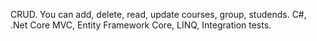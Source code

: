CRUD. You can add, delete, read, update courses, group, studends. 
C#, .Net Core MVC, Entity Framework Core, LINQ, Integration tests.
